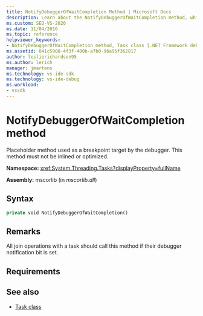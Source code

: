 ```yaml
---
title: NotifyDebuggerOfWaitCompletion Method | Microsoft Docs
description: Learn about the NotifyDebuggerOfWaitCompletion method, which is a placeholder used as a breakpoint target by the debugger.
ms.custom: SEO-VS-2020
ms.date: 11/04/2016
ms.topic: reference
helpviewer_keywords:
- NotifyDebuggerOfWaitCompletion method, Task class [.NET Framework debug engines]
ms.assetid: 841c5908-4f3f-400b-a7b0-96a95f362817
author: leslierichardson95
ms.author: lerich
manager: jmartens
ms.technology: vs-ide-sdk
ms.technology: vs-ide-debug
ms.workload:
- vssdk
---
```

# NotifyDebuggerOfWaitCompletion method
Placeholder method used as a breakpoint target by the debugger. This method must not be inlined or optimized.

 **Namespace:** <xref:System.Threading.Tasks?displayProperty=fullName>

 **Assembly:** mscorlib (in *mscorlib.dll*)

## Syntax

```vb
private void NotifyDebuggerOfWaitCompletion()
```

## Remarks
 All join operations with a task should call this method if their debugger notification bit is set.

## Requirements

## See also
- [Task class](../../extensibility/debugger/task-class-internal-members.md)
